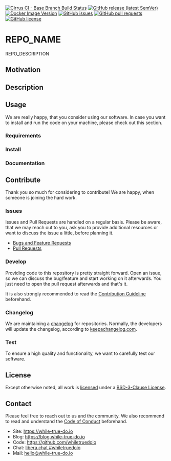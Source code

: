 <!--
reference: https://www.makeareadme.com/
reference: https://commonmark.org/
-->

<!-- TODO: Intro

Thank you a lot for starting a new repository.

We want to be very transparent and provide proper documentation to users of
products, software and services. To ensure this, we have set up this repository.

Before going any further, please ensure that you have read the Contribution
Guidelines and you are willing to accept these.

Please read each of the below sections and comments carefully and check each
section. It may happen that a section, file or content does not apply to you:
Please feel free to remove sections or mention, that there is nothing needed
or keep the TODO there until it is done.

Please also search for the terms REPO_NAME and REPO_DESCRIPTION and replace them
with some useful text.

Before releasing something, we also recommend to get in touch with the project
owners for a review of your code and documentation.
-->

<!-- TODO: Shields

Please adapt the below shields to your needs and liking.
-->

[![Cirrus CI - Base Branch Build Status](https://img.shields.io/cirrus/github/whiletruedoio/REPO_NAME?logo=Cirrus-ci)](https://cirrus-ci.com/github/whiletruedoio/REPO_NAME)
[![GitHub release (latest SemVer)](https://img.shields.io/github/v/release/whiletruedoio/REPO_NAME?logo=GitHub&label=Release&sort=semver)](https://github.com/whiletruedoio/REPO_NAME/releases)
[![Docker Image Version](https://img.shields.io/docker/v/whiletruedoio/REPO_NAME?logo=Docker&label=Release&sort=semver)](https://hub.docker.com/r/whiletruedoio/REPO_NAME)
[![GitHub issues](https://img.shields.io/github/issues/whiletruedoio/REPO_NAME)](https://github.com/whiletruedoio/REPO_NAME/issues)
[![GitHub pull requests](https://img.shields.io/github/issues-pr/whiletruedoio/REPO_NAME)](https://github.com/whiletruedoio/REPO_NAME/pulls)
[![GitHub license](https://img.shields.io/github/license/whiletruedoio/REPO_NAME)](https://github.com/whiletruedoio/REPO_NAME/blob/main/LICENSE)

# REPO_NAME

REPO_DESCRIPTION

## Motivation

<!-- TODO: Motivation

This section describes the motivation to create the software.

Why is this repository needed?
Which problem is solved?
Who may need it?
-->

## Description

<!-- TODO: Description

This section describes the software/code itself. Please describe the software
thoroughly, so a user gets a good understanding what to expect, when using it.

Optional: Add subsections for features, screenshots, etc. and/or add files
in docs/* (documents) or assets/* (pictures, images, diagrams).
-->

## Usage

We are really happy, that you consider using our software. In case you want to
install and run the code on your machine, please check out this section.

### Requirements

<!-- TODO: Requirements

This section describes what one needs to run the code in production.

What is needed beforehand?
What are prerequisites to start with an installation?
Are there any dependencies, that needs to be solved?

Optional: Use and link a docs/REQUIREMENTS.md
-->

### Install

<!-- TODO: Install

This section describes how to install the product to actually use it.

How to install the content?
Are there manual steps?
Providing a step-by-step guide is recommended.

Optional: Use and link a docs/INSTALL.md
-->

### Documentation

<!-- TODO: Documentation

This section describes how to use or administrate the software.

First steps after the installation?
Important things the user/admin should know?
Could you provide examples to use the code?
Were to find additional documentation?

Optional: Use and link docs/*.md files
-->

## Contribute

Thank you so much for considering to contribute! We are happy, when someone is
joining the hard work.

### Issues

Issues and Pull Requests are handled on a regular basis. Please be aware, that
we may reach out to you, ask you to provide additional resources or want to
discuss the issue a little, before planning it.

- [Bugs and Feature Requests](https://github.com/whiletruedoio/REPO_NAME/issues)
- [Pull Requests](https://github.com/whiletruedoio/REPO_NAME/pulls)

### Develop

Providing code to this repository is pretty straight forward. Open an issue,
so we can discuss the bug/feature and start working on it afterwards. You just
need to open the pull request afterwards and that's it.

It is also strongly recommended to read the
[Contribution Guideline](https://github.com/whiletruedoio/.github/blob/main/docs/CONTRIBUTING.md)
beforehand.

### Changelog

We are maintaining a [changelog](CHANGELOG.md) for repositories. Normally, the
developers will update the changelog, according to
[keepachangelog.com](https://keepachangelog.com/).

<!-- TODO: Changelog

Please update and maintain the CHANGELOG.md
-->

### Test

To ensure a high quality and functionality, we want to carefully test our
software.

<!-- TODO: Test

Add your guideline, how to test.
How to execute the tests locally?
What is automatically done?

You can use the given template in .cirrus.yml and add your tests to it.

Optional: Use and link a docs/TEST.md
Optional: Provide additional test scripts and helpers in tests/
-->

## License

Except otherwise noted, all work is [licensed](LICENSE) under a
[BSD-3-Clause License](https://opensource.org/licenses/BSD-3-Clause).

<!-- TODO: License

Adapt the LICENSE to your needs.
-->

## Contact

Please feel free to reach out to us and the community. We also recommend to read
and understand the
[Code of Conduct](https://github.com/whiletruedoio/.github/blob/main/docs/CODE_OF_CONDUCT.md)
beforehand.

- Site: <https://while-true-do.io>
- Blog: <https://blog.while-true-do.io>
- Code: <https://github.com/whiletruedoio>
- Chat: [libera.chat #whiletruedoio](https://web.libera.chat/gamja/#whiletruedo)
- Mail: [hello@while-true-do.io](mailto:hello@while-true-do.io)
